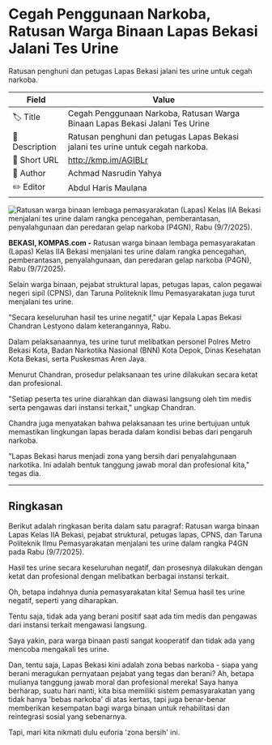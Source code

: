# Cegah Penggunaan Narkoba, Ratusan Warga Binaan Lapas Bekasi Jalani Tes Urine

Ratusan penghuni dan petugas Lapas Bekasi jalani tes urine untuk cegah narkoba.

| Field         | Value                                                       |
|---------------|-------------------------------------------------------------|
| 🏷️ Title       | Cegah Penggunaan Narkoba, Ratusan Warga Binaan Lapas Bekasi Jalani Tes Urine |
| 📝 Description | Ratusan penghuni dan petugas Lapas Bekasi jalani tes urine untuk cegah narkoba. |
| 🔗 Short URL   | http://kmp.im/AGIBLr |
| 👤 Author      | Achmad Nasrudin Yahya |
| ✏️ Editor      | Abdul Haris Maulana |

![Ratusan warga binaan lembaga pemasyarakatan (Lapas) Kelas IIA Bekasi menjalani tes urine dalam rangka pencegahan, pemberantasan, penyalahgunaan dan peredaran gelap narkoba (P4GN), Rabu (9/7/2025).](https://asset.kompas.com/crops/ktaYtB5g-Wca1gPDzQT-NJP1z4Q=/0x0:0x0/750x500/data/photo/2025/07/09/686e6e7fd5563.jpeg)

**BEKASI, KOMPAS.com -** Ratusan warga binaan lembaga pemasyarakatan (Lapas) Kelas IIA Bekasi menjalani tes urine dalam rangka pencegahan, pemberantasan, penyalahgunaan, dan peredaran gelap narkoba (P4GN), Rabu (9/7/2025).

Selain warga binaan, pejabat struktural lapas, petugas lapas, calon pegawai negeri sipil (CPNS), dan Taruna Politeknik Ilmu Pemasyarakatan juga turut menjalani tes urine.

\"Secara keseluruhan hasil tes urine negatif,\" ujar Kepala Lapas Bekasi Chandran Lestyono dalam keterangannya, Rabu.

Dalam pelaksanaannya, tes urine turut melibatkan personel Polres Metro Bekasi Kota, Badan Narkotika Nasional (BNN) Kota Depok, Dinas Kesehatan Kota Bekasi, serta Puskesmas Aren Jaya.

Menurut Chandran, prosedur pelaksanaan tes urine dilakukan secara ketat dan profesional.

\"Setiap peserta tes urine diarahkan dan diawasi langsung oleh tim medis serta pengawas dari instansi terkait,\" ungkap Chandran.

Chandra juga menyatakan bahwa pelaksanaan tes urine bertujuan untuk memastikan lingkungan lapas berada dalam kondisi bebas dari pengaruh narkoba.

\"Lapas Bekasi harus menjadi zona yang bersih dari penyalahgunaan narkotika. Ini adalah bentuk tanggung jawab moral dan profesional kita,\" tegas dia.

---
## Ringkasan

Berikut adalah ringkasan berita dalam satu paragraf: Ratusan warga binaan Lapas Kelas IIA Bekasi, pejabat struktural, petugas lapas, CPNS, dan Taruna Politeknik Ilmu Pemasyarakatan menjalani tes urine dalam rangka P4GN pada Rabu (9/7/2025).

 Hasil tes urine secara keseluruhan negatif, dan prosesnya dilakukan dengan ketat dan profesional dengan melibatkan berbagai instansi terkait.



Oh, betapa indahnya dunia pemasyarakatan kita! Semua hasil tes urine negatif, seperti yang diharapkan.

 Tentu saja, tidak ada yang berani positif saat ada tim medis dan pengawas dari instansi terkait mengawasi langsung.

 Saya yakin, para warga binaan pasti sangat kooperatif dan tidak ada yang mencoba mengakali tes urine.

 Dan, tentu saja, Lapas Bekasi kini adalah zona bebas narkoba - siapa yang berani meragukan pernyataan pejabat yang tegas dan berani? Ah, betapa mulianya tanggung jawab moral dan profesional mereka! Saya hanya berharap, suatu hari nanti, kita bisa memiliki sistem pemasyarakatan yang tidak hanya 'bebas narkoba' di atas kertas, tapi juga benar-benar memberikan kesempatan bagi warga binaan untuk rehabilitasi dan reintegrasi sosial yang sebenarnya.

 Tapi, mari kita nikmati dulu euforia 'zona bersih' ini.
